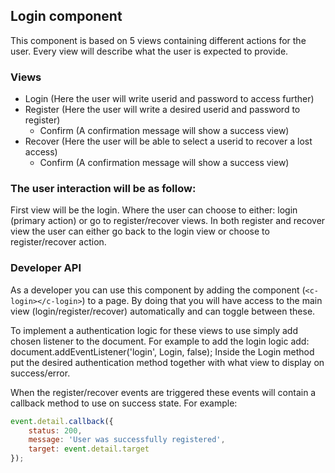 ## Login component
This component is based on 5 views containing different actions for the user.
Every view will describe what the user is expected to provide.

### Views
- Login (Here the user will write userid and password to access further)
- Register (Here the user will write a desired userid and password to register)
    - Confirm (A confirmation message will show a success view)
- Recover (Here the user will be able to select a userid to recover a lost access)
    - Confirm (A confirmation message will show a success view)

### The user interaction will be as follow:
First view will be the login. Where the user can choose to either: login (primary action) or go to register/recover views.
In both register and recover view the user can either go back to the login view or choose to register/recover action.

### Developer API
As a developer you can use this component by adding the component (```<c-login></c-login>```) to a page.
By doing that you will have access to the main view (login/register/recover) automatically and can toggle between these.

To implement a authentication logic for these views to use simply add chosen listener to the document.
For example to add the login logic add:
document.addEventListener('login', Login, false);
Inside the Login method put the desired authentication method together with what view to display on success/error.

When the register/recover events are triggered these events will contain a callback method to use on success state.
For example:
```javascript
event.detail.callback({
    status: 200,
    message: 'User was successfully registered',
    target: event.detail.target
});
```